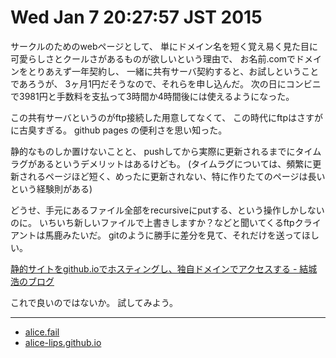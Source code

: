 Wed Jan  7 20:27:57 JST 2015
===

サークルのためのwebページとして、
単にドメイン名を短く覚え易く見た目に可愛らしさとクールさがあるものが欲しいという理由で、
お名前.comでドメインをとりあえず一年契約し、
一緒に共有サーバ契約すると、お試しということであろうが、
3ヶ月1円だそうなので、それらを申し込んだ。
次の日にコンビニで3981円と手数料を支払って3時間か4時間後には使えるようになった。

この共有サーバというのがftp接続した用意してなくて、
この時代にftpはさすがに古臭すぎる。
github pages の便利さを思い知った。

静的なものしか置けないことと、
pushしてから実際に更新されるまでにタイムラグがあるというデメリットはあるけども。
(タイムラグについては、頻繁に更新されるページほど短く、めったに更新されない、特に作りたてのページは長いという経験則がある)

どうせ、手元にあるファイル全部をrecursiveにputする、という操作しかしないのに。
いちいち新しいファイルで上書きしますか？などと聞いてくるftpクライアントは馬鹿みたいだ。
gitのように勝手に差分を見て、それだけを送ってほしい。

[静的サイトをgithub.ioでホスティングし、独自ドメインでアクセスする - 結城浩のブログ](http://blog.textfile.org/20141014/github/)

これで良いのではないか。
試してみよう。

---

- [alice.fail](http://alice.fail/)
- [alice-lips.github.io](http://alice-lips.github.io/)

